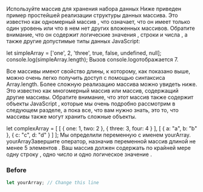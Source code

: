 Используйте массив для хранения набора данных
Ниже приведен пример простейшей реализации структуры данных массива. Это известно как одномерный массив , что означает, что он имеет только один уровень или что в нем нет других вложенных массивов. Обратите внимание, что он содержит логические значения , строки и числа , а также другие допустимые типы данных JavaScript:

let simpleArray = ['one', 2, 'three', true, false, undefined, null];
console.log(simpleArray.length);
Вызов console.logотображается 7.

Все массивы имеют свойство длины, к которому, как показано выше, можно очень легко получить доступ с помощью синтаксиса Array.length. Более сложную реализацию массива можно увидеть ниже. Это известно как многомерный массив или массив, содержащий другие массивы. Обратите внимание, что этот массив также содержит объекты JavaScript , которые мы очень подробно рассмотрим в следующем разделе, а пока все, что вам нужно знать, это то, что массивы также могут хранить сложные объекты.

let complexArray = [
  [
    {
      one: 1,
      two: 2
    },
    {
      three: 3,
      four: 4
    }
  ],
  [
    {
      a: "a",
      b: "b"
    },
    {
      c: "c",
      d: "d"
    }
  ]
];
Мы определили переменную с именем yourArray. yourArrayЗавершите оператор, назначив переменной массив длиной не менее 5 элементов . Ваш массив должен содержать по крайней мере одну строку , одно число и одно логическое значение .

### Before
```javascript
let yourArray; // Change this line
```
